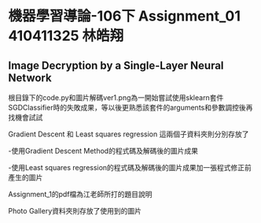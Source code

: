# 機器學習導論-106下 Assignment_01　　　　　　　　　　　　　　　　　　　　　　　　　　　　　　　　　410411325 林皓翔
## Image Decryption by a Single-Layer Neural Network

根目錄下的code.py和圖片解碼ver1.png為一開始嘗試使用sklearn套件SGDClassifier時的失敗成果，等以後更熟悉該套件的arguments和參數調控後再找機會試試<p>
<p>
Gradient Descent 和 Least squares regression 這兩個子資料夾則分別存放了<p>
-使用Gradient Descent Method的程式碼及解碼後的圖片成果<p>
-使用Least squares regression的程式碼及解碼後的圖片成果加一張程式修正前產生的圖片<p>
<p>
Assignment_1的pdf檔為江老師所打的題目說明<p>
<p>
Photo Gallery資料夾則存放了使用到的圖片

